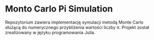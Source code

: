 # Monto Carlo Pi Simulation

Repozytorium zawiera implementację symulacji metodą Monte Carlo służącą do numerycznego przybliżenia wartości liczby π. Projekt został zrealizowany w języku programowania Julia.
